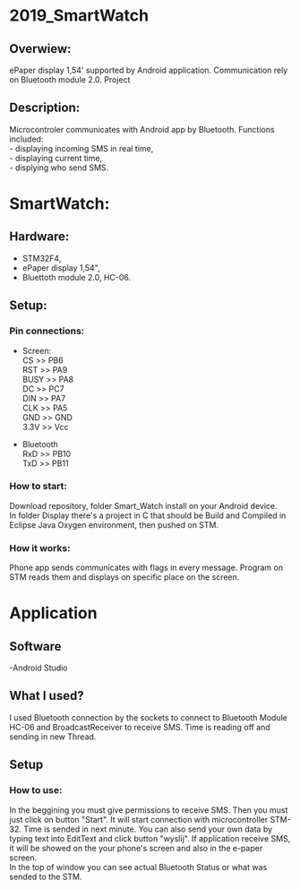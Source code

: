 # 2019_SmartWatch


## Overwiew:
  ePaper display 1,54' supported by Android application. Communication rely on Bluetooth module 2.0.
  Project 
 
## Description:
  Microcontroler communicates with Android app by Bluetooth. Functions included:  
    - displaying incoming SMS in real time,  
    - displaying current time,  
    - displying who send SMS.  

# SmartWatch:

## Hardware:
- STM32F4,
- ePaper display 1,54",
- Bluettoth module 2.0, HC-06.

## Setup:

### Pin connections:

  - Screen:  
      CS >> PB6  
      RST >> PA9  
      BUSY >> PA8  
      DC >> PC7  
      DIN >> PA7  
      CLK >> PA5  
      GND >> GND  
      3.3V >> Vcc  

  - Bluetooth  
      RxD >> PB10  
      TxD >> PB11  
      
### How to start:
  Download repository, folder Smart_Watch install on your Android device.  
  In folder Display there's a project in C that should be Build and Compiled in Eclipse Java Oxygen environment, then pushed on STM.
  
### How it works:
  Phone app sends communicates with flags in every message. Program on STM reads them and displays on specific place on the screen.

  
# Application

## Software
-Android Studio

## What I used?

I used Bluetooth connection by the sockets to connect to Bluetooth Module HC-06 and BroadcastReceiver to receive SMS. Time is reading off and sending in new Thread.

## Setup 

### How to use:
  In the beggining you must give permissions to receive SMS. Then you must just click on button "Start". It will start connection with 
  microcontroller STM-32.  Time is sended in next minute. You can also send your own data by typing text into EditText and click button "wyslij". If application receive SMS, it will be showed on the your phone's screen and also in the e-paper screen.  
  In the top of window you can see actual Bluetooth Status or what was sended to the STM.

      



  
